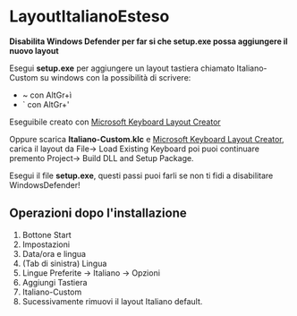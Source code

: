 # LayoutItalianoEsteso
**Disabilita Windows Defender per far si che setup.exe possa aggiungere il nuovo layout**

Esegui **setup.exe** per aggiungere un layout tastiera chiamato Italiano-Custom su windows con la possibilità di scrivere:
* ~ con AltGr+ì
* ` con AltGr+'
 
Eseguibile creato con [Microsoft Keyboard Layout Creator](https://www.microsoft.com/en-us/download/details.aspx?id=102134)

Oppure scarica **Italiano-Custom.klc** e [Microsoft Keyboard Layout Creator](https://www.microsoft.com/en-us/download/details.aspx?id=102134), carica il layout da File-> Load Existing Keyboard poi puoi continuare premento Project-> Build DLL and Setup Package.

Esegui il file **setup.exe**, questi passi puoi farli se non ti fidi a disabilitare WindowsDefender!

## Operazioni dopo l'installazione
1) Bottone Start
2) Impostazioni
3) Data/ora e lingua
4) (Tab di sinistra) Lingua
5) Lingue Preferite -> Italiano -> Opzioni
6) Aggiungi Tastiera
7) Italiano-Custom 
8) Sucessivamente rimuovi il layout Italiano default.
